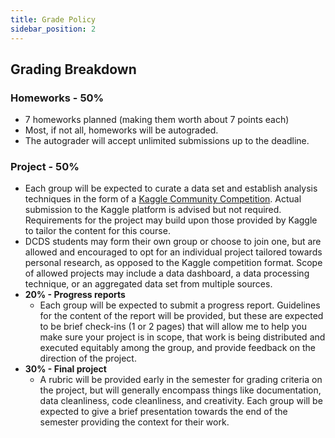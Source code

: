 ```yaml
---
title: Grade Policy
sidebar_position: 2
---
```


## Grading Breakdown

### Homeworks - 50%
- 7 homeworks planned (making them worth about 7 points each)
- Most, if not all, homeworks will be autograded.
- The autograder will accept unlimited submissions up to the deadline.

### Project - 50%
- Each group will be expected to curate a data set and establish analysis techniques in the form of a [Kaggle Community Competition](https://www.kaggle.com/community-competitions-setup-guide). Actual submission to the Kaggle platform is advised but not required. Requirements for the project may build upon those provided by Kaggle to tailor the content for this course.
- DCDS students may form their own group or choose to join one, but are allowed and encouraged to opt for an individual project tailored towards personal research, as opposed to the Kaggle competition format. Scope of allowed projects may include a data dashboard, a data processing technique, or an aggregated data set from multiple sources.
- **20% - Progress reports**
    - Each group will be expected to submit a progress report. Guidelines for the content of the report will be provided, but these are expected to be brief check-ins (1 or 2 pages) that will allow me to help you make sure your project is in scope, that work is being distributed and executed equitably among the group, and provide feedback on the direction of the project.
- **30% - Final project**
    - A rubric will be provided early in the semester for grading criteria on the project, but will generally encompass things like documentation, data cleanliness, code cleanliness, and creativity. Each group will be expected to give a brief presentation towards the end of the semester providing the context for their work.
